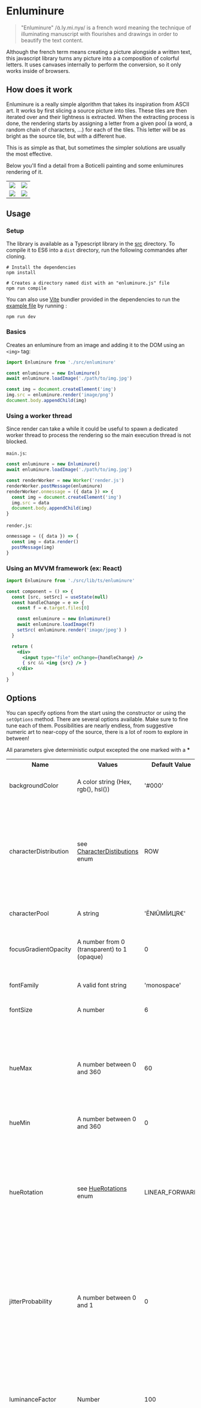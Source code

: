 # Enluminure

> "Enluminure" /ɑ̃.ly.mi.nyʁ/ is a french word meaning the technique of illuminating manuscript with flourishes and drawings in order to beautify the text content.

Although the french term means creating a picture alongside a written text, this javascript library turns any picture into a a composition of colorful letters. It uses canvases internally to perform the conversion, so it only works inside of browsers.

## How does it work

Enluminure is a really simple algorithm that takes its inspiration from ASCII art. It works by first slicing a source picture into tiles. These tiles are then iterated over and their lightness is extracted. When the extracting process is done, the rendering starts by assigning a letter from a given pool (a word, a random chain of characters, ...) for each of the tiles. This letter will be as bright as the source tile, but with a different hue.

This is as simple as that, but sometimes the simpler solutions are usually the most effective.

Below you'll find a detail from a Boticelli painting and some enluminures rendering of it.

<table align="center">
  <tr>
    <td><img src="./examples/pics/original.jpg" /></td>
    <td><img src="./examples/pics/1.png" /></td>
  </tr>
  <tr>
    <td><img src="./examples/pics/2.png" /></td>
    <td><img src="./examples/pics/3.png" /></td>
  </tr>
</table>

## Usage

### Setup

The library is available as a Typescript library in the [src](./src/) directory. To compile it to ES6 into a `dist` directory, run the following commandes after cloning.

```shell
# Install the dependencies
npm install

# Creates a directory named dist with an "enluminure.js" file
npm run compile
```

You can also use [Vite](https://vitejs.dev/c) bundler provided in the dependencies to run the [example file](./examples/index.html) by running :

```
npm run dev
```

### Basics

Creates an enluminure from an image and adding it to the DOM using an `<img>` tag:

```js
import Enluminure from './src/enluminure'

const enluminure = new Enluminure()
await enluminure.loadImage('./path/to/img.jpg')

const img = document.createElement('img')
img.src = enluminure.render('image/png')
document.body.appendChild(img)
```

### Using a worker thread

Since render can take a while it could be useful to spawn a dedicated worker thread to process the rendering so the main execution thread is not blocked.

`main.js`:

```js
const enluminure = new Enluminure()
await enluminure.loadImage('./path/to/img.jpg')

const renderWorker = new Worker('render.js')
renderWorker.postMessage(enluminure)
renderWorker.onmessage = ({ data }) => {
  const img = document.createElement('img')
  img.src = data
  document.body.appendChild(img)
}
```

`render.js`:

```js
onmessage = ({ data }) => {
  const img = data.render()
  postMessage(img)
}
```

### Using an MVVM framework (ex: React)

```jsx
import Enluminure from './src/lib/ts/enluminure'

const component = () => {
  const [src, setSrc] = useState(null)
  const handleChange = e => {
    const f = e.target.files[0]

    const enluminure = new Enluminure()
    await enluminure.loadImage(f)
    setSrc( enluminure.render('image/jpeg') )
  }

  return (
    <div>
      <input type="file" onChange={handleChange} />
      { src && <img {src} /> }
    </div>
  )
}
```

## Options

You can specify options from the start using the constructor or using the `setOptions` method. There are several options available. Make sure to fine tune each of them. Possibilities are nearly endless, from suggestive numeric art to near-copy of the source, there is a lot of room to explore in between!

All parameters give deterministic output excepted the one marked with a **\***

<table>
<tr>
  <th>Name</th>
  <th>Values</th>
  <th>Default Value</th>
  <th>Description</th>
</tr>

<tr>
  <td>backgroundColor</td>
  <td>A color string (Hex, rgb(), hsl())</td>
  <td>'#000'</td>
  <td>The background color of the generated enluminure</td>
</tr>

<tr>
  <td>characterDistribution</td>
  <td>see <a href="./src/types.ts#L8">CharacterDistibutions</a> enum</td>
  <td>ROW</td>
  <td>Defines how each letter is pasted onto the enluminure. On ROW mode each character from the <code>characterPool</code> is laid from left to right, on COLUMN from top to bottom, on RANDOM in no specific order</td>
</tr>

<tr>
  <td>characterPool</td>
  <td>A string</td>
  <td>'ËNłÛMÍИЦR€'</td>
  <td>A set of letters to generate the enluminure</td>
</tr>

<tr>
  <td>focusGradientOpacity</td>
  <td>A number from 0 (transparent) to 1 (opaque)</td>
  <td>0</td>
  <td>Creates a radial gradient on top of the enluminure to better highlight the center of the image</td>
</tr>

<tr>
  <td>fontFamily</td>
  <td>A valid font string</td>
  <td>'monospace'</td>
  <td>Defines the font used to generate the enluminure</td>
</tr>

<tr>
  <td>fontSize</td>
  <td>A number</td>
  <td>6</td>
  <td>Defines the size of the font on the enluminure</td>
</tr>

<tr>
  <td>hueMax</td>
  <td>A number between 0 and 360</td>
  <td>60</td>
  <td>The enluminure will be drawn using a color palette, between [<code>hueMin</code>, <code>hueMax</code>]. You can restrict the generated picture to a certain part of the spectrum using these two parameters</td>
</tr>

<tr>
  <td>hueMin</td>
  <td>A number between 0 and 360</td>
  <td>0</td>
  <td>(see <code>hueMax</code>)</td>
</tr>

<tr>
  <td>hueRotation</td>
  <td>see <a href="./src/types.ts#L1">HueRotations</a> enum</td>
  <td>LINEAR_FORWARD</td>
  <td>Defines how the colors are distributed on the enluminure. The hue is selected from the HSL circle, either on a <strong>forward</strong> motion, a <strong>back and forth motion</strong>, a <strong>random</strong> value, or with a trigonometric function crafting <strong>scattered</strong> hues on the generated enluminure.</td>
</tr>

<tr>
  <td>jitterProbability</td>
  <td>A number between 0 and 1</td>
  <td>0</td>
  <td>The probability that the jitter function (see <code>maxJitterOffset</code>) gets triggered.
  <ul>
  <li>0 = no trigger</li>
  <li>1 = triggers for every character of the enluminure</li>
  </ul></td>
</tr>

<tr>
  <td>luminanceFactor</td>
  <td>Number</td>
  <td>100</td>
  <td>The luminance factor defines the scaling of the <strong>L</strong>ightness parameter in the HS<strong>L</strong> circle. Greater value will give brighter images and greater contrasts, smaller value will give more colorful images</td>
</tr>

<tr>
  <td>maxJitterOffsetX</td>
  <td>number</td>
  <td>0</td>
  <td>The jitter function will move a character from it's original position to a randomly assigned position along the X-axis. This parameter gives the maximum distance, <strong>in px</strong>, by which the character can be moved from it's original offset. For the jitter function to be triggered you should also check the <code>jitterProbability</code> option</td>
</tr>

<tr>
  <td>maxJitterOffsetY</td>
  <td>number</td>
  <td>0</td>
  <td>The jitter function will move a character from it's original position to a randomly assigned position along the Y-axis. This parameter gives the maximum distance, <strong>in px</strong>, by which the character can be moved from it's original offset. For the jitter function to be triggered you should also check the <code>jitterProbability</code> option</td>
</tr>

<tr>
  <td>saturation</td>
  <td>A number between 0 and 100</td>
  <td>100</td>
  <td>This parameter controls the overall saturation of the enluminure. 100 will give you satured images across the whole color spectrum, 0 will render a greyscale enluminure.</td>
</tr>

<tr>
  <td>tileSize</td>
  <td>Any number (greater than 0)</td>
  <td>6</td>
  <td>Enluminures are generated by iterating over the source picture at a given scale, this parameter specifies the size of each step. Smaller values will give you more detailed image (at the expense of more processing time).<br>
  :warning: <strong>The generated enluminure will always be a discrete multiple of tileSize, so the result might be smaller than the source picture</strong></td>
</tr>

</table>

## Methods

### constructor(options?: _object_)

Initialize the enluminure with a set of (optional) parameters.

```js
const defaultEnluminure = new Enluminure()
const customEnluminure = new Enluminre({
  jitterChance: 0.2,
  maxJitterOffsetX: 50,
  maxJitterOffsetY: 10,
  saturation: 20,
})
```

### async loadImage(source: _path_ | _File_ | _Blob_)

Loads a reference image for the enluminure. If the file is succesfully loaded returns the dimensions of the enluminure to render.

#### Using a file input

```js
const enluminure = new Enluminure()
const fileInput = document.createElement('input')
fileInput.type = 'file'
fileInput.addEventListener('change', async e => {
  await enluminure.loadImage(e.target.files[0])

  const result = enluminure.render()
  const img = document.createElement('img')
  img.src = result
  document.body.appendChild(result)
})
document.body.appendChild(fileInput)
```

#### Using file path

```js
const enluminure = new Enluminure()
await enluminure.loadImage('picture.jpg')
const result = enluminure.render()
const img = document.createElement('img')
img.src = result
document.body.appendChild(result)
```

### setOptions(options: _object_)

Set options for the generated enluminure after initialization (ex: taking parameters from user input)

```js
const enluminure = new Enluminure()
await enluminure.loadImage('picture.jpg')

document.querySelector('input[type="range"]').addEventListener('change', e => {
  enluminure.setOptions({ saturation: e.value })
})
```

### render(output?: _string_)

Renders the enluminure and returns the result as a data URL. You can specify a custom [mimetype](https://www.iana.org/assignments/media-types/media-types.xhtml#image) for the rendered image. The default values depends of your browser.

:warning: This process could take some time depending on the **tileSize** and the dimensions of the source picture. For CPU intensive task, it is reccomended to delegate the rendering in a dedicated [web worker](https://developer.mozilla.org/en-US/docs/Web/API/Web_Workers_API/Using_web_workers).
